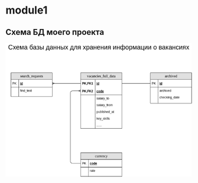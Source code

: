 # module1
## Схема БД моего проекта
![Схема БД моего проекта](https://github.com/alexeiveselov92/DE-101/blob/main/module1/postgresql_mindmap.png)

